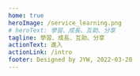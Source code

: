 ```yaml
---
home: true
heroImage: /service_learning.png
# heroText: 學習、成長、互助、分享
tagline: 學習、成長、互助、分享
actionText: 進入
actionLink: /intro
footer: Designed by JYW, 2022-03-20
---
```


